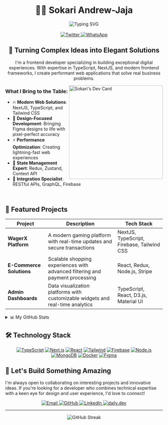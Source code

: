 # <div align="center">👨‍💻 Sokari Andrew-Jaja</div>

<div align="center">
  <img src="https://readme-typing-svg.demolab.com?font=Fira+Code&weight=600&size=28&duration=3000&pause=500&color=6366F1&center=true&vCenter=true&random=false&width=850&lines=Frontend+Developer;UI%2FUX+Enthusiast;Problem+Solver;NextJS+%26+TypeScript+Expert;Creative+Technologist" alt="Typing SVG" />
</div>

<br/>

<div align="center">
  <a href="https://twitter.com/sokijaja" target="_blank">
    <img src="https://img.shields.io/twitter/follow/sokijaja?logo=twitter&style=for-the-badge&color=6366F1" alt="Twitter" />
  </a>
  <a href="https://wa.me/2348085930090" target="_blank">
    <img src="https://img.shields.io/badge/WhatsApp-25D366?style=for-the-badge&logo=whatsapp&logoColor=white" alt="WhatsApp" />
  </a>
</div>

## <div align="center">🚀 Turning Complex Ideas into Elegant Solutions</div>

<p align="center">I'm a frontend developer specializing in building exceptional digital experiences. With expertise in TypeScript, NextJS, and modern frontend frameworks, I create performant web applications that solve real business problems.</p>

<picture>
  <source media="(max-width: 640px)" srcset="" />
  <img align="right" width="300" src="https://api.daily.dev/devcards/v2/a8o8cGL7Pyi76A88vvKil.png?r=asm&type=default" alt="Sokari's Dev Card" />
</picture>

### What I Bring to the Table:

- 🔥 **Modern Web Solutions**: NextJS, TypeScript, and Tailwind CSS
- 🎨 **Design-Focused Development**: Bringing Figma designs to life with pixel-perfect accuracy
- ⚡ **Performance Optimization**: Creating lightning-fast web experiences
- 🔄 **State Management Expert**: Redux, Zustand, Context API
- 🔌 **Integration Specialist**: RESTful APIs, GraphQL, Firebase

<br/>

## 💼 Featured Projects

| Project | Description | Tech Stack |
|---------|-------------|------------|
| **WagerX Platform** | A modern gaming platform with real-time updates and secure transactions | NextJS, TypeScript, Firebase, Tailwind CSS |
| **E-Commerce Solutions** | Scalable shopping experiences with advanced filtering and payment processing | React, Redux, Node.js, Stripe |
| **Admin Dashboards** | Data visualization platforms with customizable widgets and real-time analytics | TypeScript, React, D3.js, Material UI |

<details>
<summary>📊 My GitHub Stats</summary>
<div align="center">
  <picture>
    <source 
      srcset="https://github-readme-stats.vercel.app/api?username=sokijaja&show_icons=true&theme=tokyonight&hide_border=true&count_private=true" 
      media="(min-width: 768px)" 
    />
    <source 
      srcset="https://github-readme-stats.vercel.app/api?username=sokijaja&show_icons=true&theme=tokyonight&hide_border=true&count_private=true&hide=contribs" 
      media="(max-width: 767px)" 
    />
    <img src="https://github-readme-stats.vercel.app/api?username=sokijaja&show_icons=true&theme=tokyonight&hide_border=true&count_private=true" />
  </picture>
  
  <picture>
    <source 
      srcset="https://github-readme-stats.vercel.app/api/top-langs/?username=sokijaja&layout=compact&theme=tokyonight&hide_border=true" 
      media="(min-width: 768px)" 
    />
    <source 
      srcset="https://github-readme-stats.vercel.app/api/top-langs/?username=sokijaja&layout=compact&theme=tokyonight&hide_border=true&card_width=320" 
      media="(max-width: 767px)" 
    />
    <img src="https://github-readme-stats.vercel.app/api/top-langs/?username=sokijaja&layout=compact&theme=tokyonight&hide_border=true" />
  </picture>
</div>
</details>

## 🛠️ Technology Stack

<div align="center">
  <a href="#"><img src="https://img.shields.io/badge/TypeScript-3178C6?style=for-the-badge&logo=typescript&logoColor=white" alt="TypeScript" /></a>
  <a href="#"><img src="https://img.shields.io/badge/Next.js-000000?style=for-the-badge&logo=next.js&logoColor=white" alt="Next.js" /></a>
  <a href="#"><img src="https://img.shields.io/badge/React-61DAFB?style=for-the-badge&logo=react&logoColor=black" alt="React" /></a>
  <a href="#"><img src="https://img.shields.io/badge/Tailwind_CSS-38B2AC?style=for-the-badge&logo=tailwind-css&logoColor=white" alt="Tailwind" /></a>
  <a href="#"><img src="https://img.shields.io/badge/Firebase-FFCA28?style=for-the-badge&logo=firebase&logoColor=black" alt="Firebase" /></a>
  <a href="#"><img src="https://img.shields.io/badge/Node.js-339933?style=for-the-badge&logo=node.js&logoColor=white" alt="Node.js" /></a>
  <a href="#"><img src="https://img.shields.io/badge/MongoDB-47A248?style=for-the-badge&logo=mongodb&logoColor=white" alt="MongoDB" /></a>
  <a href="#"><img src="https://img.shields.io/badge/Docker-2496ED?style=for-the-badge&logo=docker&logoColor=white" alt="Docker" /></a>
  <a href="#"><img src="https://img.shields.io/badge/Figma-F24E1E?style=for-the-badge&logo=figma&logoColor=white" alt="Figma" /></a>
</div>

## 🤝 Let's Build Something Amazing

I'm always open to collaborating on interesting projects and innovative ideas. If you're looking for a developer who combines technical expertise with a keen eye for design and user experience, I'd love to connect!

<div align="center">
  <a href="mailto:soki.developer@gmail.com">
    <img src="https://img.shields.io/badge/Email_Me-D14836?style=for-the-badge&logo=gmail&logoColor=white" alt="Email" />
  </a>
  <a href="https://github.com/sokijaja">
    <img src="https://img.shields.io/badge/View_Repositories-100000?style=for-the-badge&logo=github&logoColor=white" alt="GitHub" />
  </a>
  <a href="https://linkedin.com/in/sokari-andrew-jaja-709754111" target="_blank">
    <img src="https://img.shields.io/badge/LinkedIn-Connect-blue?style=for-the-badge&logo=linkedin&labelColor=blue&color=6366F1" alt="LinkedIn" />
  </a>
  <a href="https://app.daily.dev/soki_v1" target="_blank">
    <img src="https://img.shields.io/badge/daily.dev-Read-orange?style=for-the-badge&logo=hashnode&logoColor=white&labelColor=black&color=6366F1" alt="daily.dev" />
  </a>
</div>

---

<div align="center">
  <picture>
    <source 
      srcset="https://github-readme-streak-stats.herokuapp.com/?user=sokijaja&theme=tokyonight&hide_border=true&card_width=500" 
      media="(min-width: 768px)" 
    />
    <source 
      srcset="https://github-readme-streak-stats.herokuapp.com/?user=sokijaja&theme=tokyonight&hide_border=true&card_width=320" 
      media="(max-width: 767px)" 
    />
    <img src="https://github-readme-streak-stats.herokuapp.com/?user=sokijaja&theme=tokyonight&hide_border=true" alt="GitHub Streak" />
  </picture>
</div>
